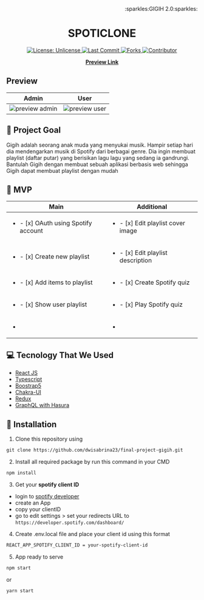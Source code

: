 <p align="right">:sparkles:GIGIH 2.0:sparkles:</p>
<h1 align="center">SPOTICLONE</h1>

<p align="center">
<a href="http://unlicense.org/">
<img src="https://img.shields.io/github/license/dwisabrina23/final-project-gigih?style=flat-square" alt="License: Unlicense">
</a>

<a href="https://github.com/dwisabrina23/final-project-gigih">
<img src="https://img.shields.io/github/last-commit/dwisabrina23/final-project-gigih?style=flat-square" alt="Last Commit">
</a>

<a href="https://github.com/markdown-templates/markdown-snippets/fork">
<img src="https://img.shields.io/github/forks/dwisabrina23/final-project-gigih?style=flat-square" alt="Forks">
</a>
  
<a href="https://github.com/dwisabrina23/final-project-gigih/graphs/contributors">
<img src="https://img.shields.io/github/contributors/dwisabrina23/final-project-gigih?style=flat-square" alt="Contributor">
</a>
</p>


<p align="center">
<strong><a href="https://reservaksin.live">Preview Link</a></strong>
</p>

## Preview
| Admin | User |
| ----------- | ----------- |
| <img src="./Dashboard-admin.svg" alt="preview admin">| <img src="./Landing Page- Before Login.svg" alt="preview user"> |

## 🎯 Project Goal
Gigih adalah seorang anak muda yang menyukai musik. Hampir setiap hari dia
mendengarkan musik di Spotify dari berbagai genre. Dia ingin membuat playlist (daftar
putar) yang berisikan lagu lagu yang sedang ia gandrungi. Bantulah Gigih dengan
membuat sebuah aplikasi berbasis web sehingga Gigih dapat membuat playlist dengan
mudah

## 🚩 MVP
| Main | Additional |
| ----------- | ----------- |
| <ul><li>- [x] OAuth using Spotify account</li>| <ul><li>- [x] Edit playlist cover image</li> |
| <ul><li>- [x] Create new playlist</li>| <ul><li>- [x] Edit playlist description</li> |
| <ul><li>- [x] Add items to playlist</li>| <ul><li>- [x] Create Spotify quiz</li> |
| <ul><li>- [x] Show user playlist</li>| <ul><li>- [x] Play Spotify quiz</li> |
| <ul><li> </li>| <ul><li> </li> |

## 💻 Tecnology That We Used
  * [React JS](reactjs.org)
  * [Typescript](typescriptlang.org/)
  * [Boostrap5](https://getbootstrap.com/docs/5.0/getting-started/introduction/)
  * [Chakra-UI](https://chakra-ui.com/)
  * [Redux](redux.js.org)
  * [GraphQL with Hasura](https://hasura.io)
  
## 🚀 Installation
1. Clone this repository using 
```html
git clone https://github.com/dwisabrina23/final-project-gigih.git
```
  
2. Install all required package by run this command in your CMD
```html
npm install
```
3. Get your **spotify client ID**
  - login to [spotify developer](https://developer.spotify.com/dashboard/)
  - create an App
  - copy your clientID
  - go to edit settings > set your redirects URL to ```https://developer.spotify.com/dashboard/```
  
4. Create .env.local file and place your client id using this format
```html
REACT_APP_SPOTIFY_CLIENT_ID = your-spotify-client-id
```
5. App ready to serve
```html
npm start
```
  or
```html
yarn start
```
